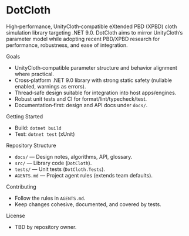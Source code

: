 DotCloth
========

High‑performance, UnityCloth‑compatible eXtended PBD (XPBD) cloth simulation library targeting .NET 9.0. DotCloth aims to mirror UnityCloth’s parameter model while adopting recent PBD/XPBD research for performance, robustness, and ease of integration.

Goals
- UnityCloth‑compatible parameter structure and behavior alignment where practical.
- Cross‑platform .NET 9.0 library with strong static safety (nullable enabled, warnings as errors).
- Thread‑safe design suitable for integration into host apps/engines.
- Robust unit tests and CI for format/lint/typecheck/test.
- Documentation‑first: design and API docs under `docs/`.

Getting Started
- Build: `dotnet build`
- Test: `dotnet test` (xUnit)

Repository Structure
- `docs/` — Design notes, algorithms, API, glossary.
- `src/` — Library code (`DotCloth`).
- `tests/` — Unit tests (`DotCloth.Tests`).
- `AGENTS.md` — Project agent rules (extends team defaults).

Contributing
- Follow the rules in `AGENTS.md`.
- Keep changes cohesive, documented, and covered by tests.

License
- TBD by repository owner.


